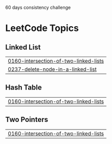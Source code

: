 60 days consistency challenge

<!---LeetCode Topics Start-->
# LeetCode Topics
## Linked List
|  |
| ------- |
| [0160-intersection-of-two-linked-lists](https://github.com/IshiMaheshwari/Strivers-SDE-Sheet-Challenge-2023/tree/master/0160-intersection-of-two-linked-lists) |
| [0237-delete-node-in-a-linked-list](https://github.com/IshiMaheshwari/Strivers-SDE-Sheet-Challenge-2023/tree/master/0237-delete-node-in-a-linked-list) |
## Hash Table
|  |
| ------- |
| [0160-intersection-of-two-linked-lists](https://github.com/IshiMaheshwari/Strivers-SDE-Sheet-Challenge-2023/tree/master/0160-intersection-of-two-linked-lists) |
## Two Pointers
|  |
| ------- |
| [0160-intersection-of-two-linked-lists](https://github.com/IshiMaheshwari/Strivers-SDE-Sheet-Challenge-2023/tree/master/0160-intersection-of-two-linked-lists) |
<!---LeetCode Topics End-->
